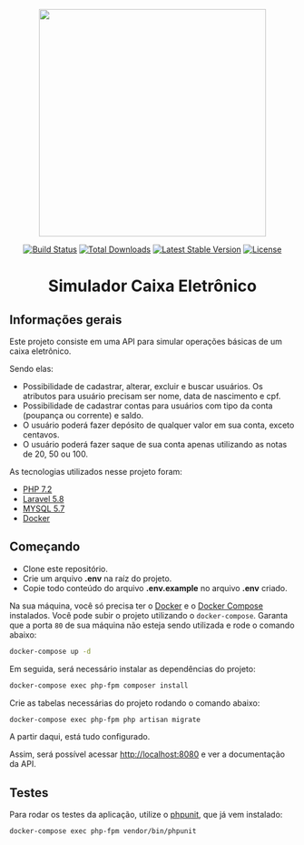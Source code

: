 <p align="center"><img src="https://laravel.com/assets/img/components/logo-laravel.svg" width="400"></p>

<p align="center">
<a href="https://travis-ci.org/laravel/framework"><img src="https://travis-ci.org/laravel/framework.svg" alt="Build Status"></a>
<a href="https://packagist.org/packages/laravel/framework"><img src="https://poser.pugx.org/laravel/framework/d/total.svg" alt="Total Downloads"></a>
<a href="https://packagist.org/packages/laravel/framework"><img src="https://poser.pugx.org/laravel/framework/v/stable.svg" alt="Latest Stable Version"></a>
<a href="https://packagist.org/packages/laravel/framework"><img src="https://poser.pugx.org/laravel/framework/license.svg" alt="License"></a>
</p>


<div align="center">
    <h1 align="center">Simulador Caixa Eletrônico</h1>
</div>

## Informações gerais

Este projeto consiste em uma API para simular operações básicas de um caixa eletrônico.

Sendo elas:

- Possibilidade de cadastrar, alterar, excluir e buscar usuários. Os atributos para usuário precisam ser nome, data de nascimento e cpf.
- Possibilidade de cadastrar contas para usuários com tipo da conta (poupança ou corrente) e saldo.
- O usuário poderá fazer depósito de qualquer valor em sua conta, exceto centavos.
- O usuário poderá fazer saque de sua conta apenas utilizando as notas de 20, 50 ou 100.

As tecnologias utilizados nesse projeto foram:
- [PHP 7.2](https://www.php.net/releases/7_2_0.php)
- [Laravel 5.8](https://laravel.com/docs/5.8/)
- [MYSQL 5.7](https://dev.mysql.com/doc/refman/5.7/en/)
- [Docker](https://phpdocker.io/)

## Começando

- Clone este repositório.
- Crie um arquivo **.env** na raíz do projeto.
- Copie todo conteúdo do arquivo **.env.example** no arquivo **.env** criado.

Na sua máquina, você só precisa ter o [Docker](https://www.docker.com/get-started) e o [Docker Compose](https://docs.docker.com/compose/) instalados.
Você pode subir o projeto utilizando o `docker-compose`.
Garanta que a porta `80` de sua máquina não esteja sendo utilizada e rode o comando abaixo:

```bash
docker-compose up -d
```

Em seguida, será necessário instalar as dependências do projeto:

```bash
docker-compose exec php-fpm composer install
```

Crie as tabelas necessárias do projeto rodando o comando abaixo:

```bash
docker-compose exec php-fpm php artisan migrate
```

A partir daqui, está tudo configurado.

Assim, será possível acessar [http://localhost:8080](http://localhost:8080) e ver a documentação da API.

## Testes

Para rodar os testes da aplicação, utilize o [phpunit](https://phpunit.de/), que já vem instalado:

```bash
docker-compose exec php-fpm vendor/bin/phpunit
```

